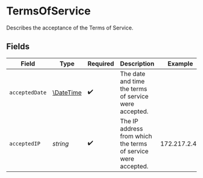 # TermsOfService

Describes the acceptance of the Terms of Service.


## Fields

| Field                                                         | Type                                                          | Required                                                      | Description                                                   | Example                                                       |
| ------------------------------------------------------------- | ------------------------------------------------------------- | ------------------------------------------------------------- | ------------------------------------------------------------- | ------------------------------------------------------------- |
| `acceptedDate`                                                | [\DateTime](https://www.php.net/manual/en/class.datetime.php) | :heavy_check_mark:                                            | The date and time the terms of service were accepted.         |                                                               |
| `acceptedIP`                                                  | *string*                                                      | :heavy_check_mark:                                            | The IP address from which the terms of service were accepted. | 172.217.2.46                                                  |